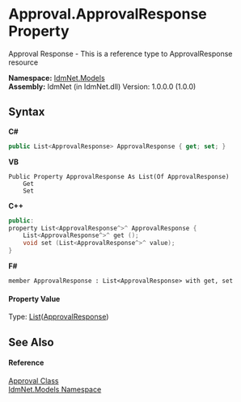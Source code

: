 # Approval.ApprovalResponse Property 
 

Approval Response - This is a reference type to ApprovalResponse resource

**Namespace:**&nbsp;<a href="N_IdmNet_Models">IdmNet.Models</a><br />**Assembly:**&nbsp;IdmNet (in IdmNet.dll) Version: 1.0.0.0 (1.0.0)

## Syntax

**C#**<br />
``` C#
public List<ApprovalResponse> ApprovalResponse { get; set; }
```

**VB**<br />
``` VB
Public Property ApprovalResponse As List(Of ApprovalResponse)
	Get
	Set
```

**C++**<br />
``` C++
public:
property List<ApprovalResponse^>^ ApprovalResponse {
	List<ApprovalResponse^>^ get ();
	void set (List<ApprovalResponse^>^ value);
}
```

**F#**<br />
``` F#
member ApprovalResponse : List<ApprovalResponse> with get, set

```


#### Property Value
Type: <a href="http://msdn2.microsoft.com/en-us/library/6sh2ey19" target="_blank">List</a>(<a href="T_IdmNet_Models_ApprovalResponse">ApprovalResponse</a>)

## See Also


#### Reference
<a href="T_IdmNet_Models_Approval">Approval Class</a><br /><a href="N_IdmNet_Models">IdmNet.Models Namespace</a><br />